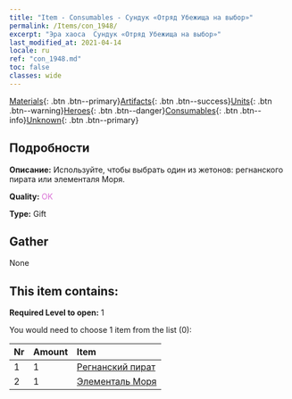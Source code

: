 ```yaml
---
title: "Item - Consumables - Сундук «Отряд Убежища на выбор»"
permalink: /Items/con_1948/
excerpt: "Эра хаоса  Сундук «Отряд Убежища на выбор»"
last_modified_at: 2021-04-14
locale: ru
ref: "con_1948.md"
toc: false
classes: wide
---
```

 [Materials](/ru/Items/){: .btn .btn--primary}[Artifacts](/ru/Items/Artifacts/){: .btn .btn--success}[Units](/ru/Items/Units/){: .btn .btn--warning}[Heroes](/ru/Items/Heroes/){: .btn .btn--danger}[Consumables](/ru/Items/Consumables/){: .btn .btn--info}[Unknown](/ru/Items/Unknown/){: .btn .btn--primary}

## Подробности
 **Описание:** Используйте, чтобы выбрать один из жетонов: регнанского пирата или элементаля Моря.

 **Quality:** <span style="color: #DA70D6">OK</span>

 **Type:** Gift

## Gather

  None

## This item contains:

 **Required Level to open:** 1

 You would need to choose 1 item from the list (0):

  | Nr | Amount |     Item    |
  |:---|:-------|:------------|
  | 1 | 1 | [Регнанский пират](/ru/Items/unt_273/) | 
  | 2 | 1 | [Элементаль Моря](/ru/Items/unt_275/) | 

